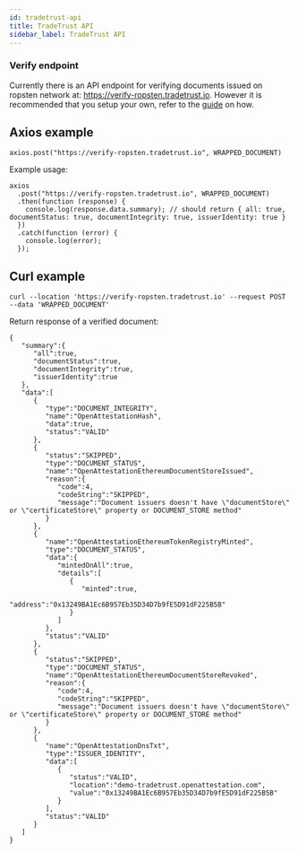 ```yaml
---
id: tradetrust-api
title: TradeTrust API
sidebar_label: TradeTrust API
---
```


### Verify endpoint

Currently there is an API endpoint for verifying documents issued on ropsten network at: https://verify-ropsten.tradetrust.io. However it is recommended that you setup your own, refer to the <a href="/docs/appendix/infrastructure-template#verify">guide</a> on how.

## Axios example

`axios.post("https://verify-ropsten.tradetrust.io", WRAPPED_DOCUMENT)`

Example usage:

```
axios
  .post("https://verify-ropsten.tradetrust.io", WRAPPED_DOCUMENT)
  .then(function (response) {
    console.log(response.data.summary); // should return { all: true, documentStatus: true, documentIntegrity: true, issuerIdentity: true }
  })
  .catch(function (error) {
    console.log(error);
  });
```

## Curl example

`curl --location 'https://verify-ropsten.tradetrust.io' --request POST --data 'WRAPPED_DOCUMENT'`

Return response of a verified document:

```
{
   "summary":{
      "all":true,
      "documentStatus":true,
      "documentIntegrity":true,
      "issuerIdentity":true
   },
   "data":[
      {
         "type":"DOCUMENT_INTEGRITY",
         "name":"OpenAttestationHash",
         "data":true,
         "status":"VALID"
      },
      {
         "status":"SKIPPED",
         "type":"DOCUMENT_STATUS",
         "name":"OpenAttestationEthereumDocumentStoreIssued",
         "reason":{
            "code":4,
            "codeString":"SKIPPED",
            "message":"Document issuers doesn't have \"documentStore\" or \"certificateStore\" property or DOCUMENT_STORE method"
         }
      },
      {
         "name":"OpenAttestationEthereumTokenRegistryMinted",
         "type":"DOCUMENT_STATUS",
         "data":{
            "mintedOnAll":true,
            "details":[
               {
                  "minted":true,
                  "address":"0x13249BA1Ec6B957Eb35D34D7b9fE5D91dF225B5B"
               }
            ]
         },
         "status":"VALID"
      },
      {
         "status":"SKIPPED",
         "type":"DOCUMENT_STATUS",
         "name":"OpenAttestationEthereumDocumentStoreRevoked",
         "reason":{
            "code":4,
            "codeString":"SKIPPED",
            "message":"Document issuers doesn't have \"documentStore\" or \"certificateStore\" property or DOCUMENT_STORE method"
         }
      },
      {
         "name":"OpenAttestationDnsTxt",
         "type":"ISSUER_IDENTITY",
         "data":[
            {
               "status":"VALID",
               "location":"demo-tradetrust.openattestation.com",
               "value":"0x13249BA1Ec6B957Eb35D34D7b9fE5D91dF225B5B"
            }
         ],
         "status":"VALID"
      }
   ]
}
```
